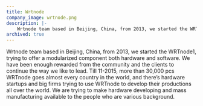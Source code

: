 ```yaml
---
title: Wrtnode
company_image: wrtnode.png
description: |-
    Wrtnode team based in Beijing, China, from 2013, we started the WRTnode1, trying to offer a modularized component both hardware and software.
archived: true
---
```

Wrtnode team based in Beijing, China, from 2013, we started the WRTnode1, trying to offer a modularized component both hardware and software. We have been enough rewarded from the community and the clients to continue the way we like to lead. Till 11-2015, more than 30,000 pcs WRTnode goes almost every country in the world, and there’s hardware startups and big firms trying to use WRTnode to develop their productions all over the world. We are trying to make hardware developing and mass manufacturing available to the people who are various background.
